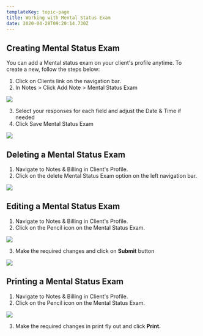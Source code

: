 ```yaml
---
templateKey: topic-page
title: Working with Mental Status Exam
date: 2020-04-28T09:20:14.730Z
---
```

## Creating Mental Status Exam

You can add a Mental status exam on your client's profile anytime. To create a new, follow the steps below:

1. Click on Clients link on the navigation bar.
2. In Notes > Click Add Note > Mental Status Exam

![](/img/mse_1.png)

3. Select your responses for each field and adjust the Date & Time if needed
4. Click Save Mental Status Exam  

![](/img/mse_2.png)

## Deleting a Mental Status Exam

1. Navigate to Notes & Billing in Client's Profile.
2. Click on the delete Mental Status Exam option on the left navigation bar.

![](/img/mse_2.png)

## Editing a Mental Status Exam

1. Navigate to Notes & Billing in Client's Profile.
2. Click on the Pencil icon on the Mental Status Exam.

![](/img/mse_2.png)

3. Make the required changes and click on **Submit** button

![](/img/mse_2.png)

## Printing a Mental Status Exam

1. Navigate to Notes & Billing in Client's Profile.
2. Click on the Pencil icon on the Mental Status Exam.

![](/img/mse_2.png)

3. Make the required changes in print fly out and click **Print.**
